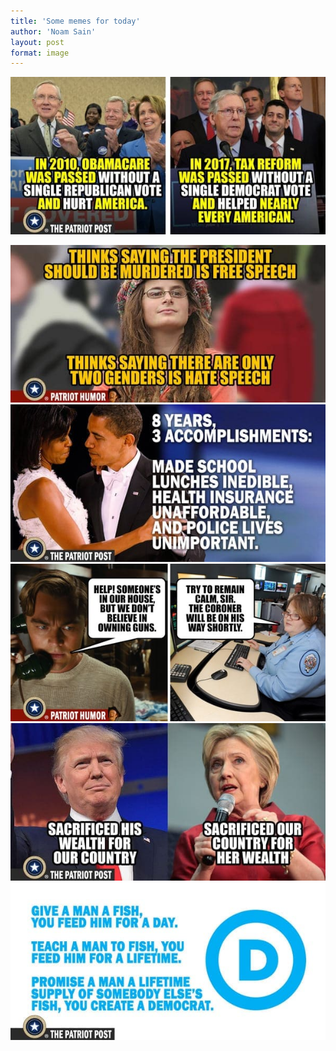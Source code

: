 ```yaml
---
title: 'Some memes for today'
author: 'Noam Sain'
layout: post
format: image
---
```


![](/assets/2018/03/democrats-vs-republicans.jpg)

![](/assets/2018/03/free-speech.jpg) ![](/assets/2018/03/obama-accomplishments.jpg) ![](/assets/2018/03/on-his-way.jpg) ![](/assets/2018/03/trump-vs-clinton.jpg) ![](/assets/2018/03/where-democrats-come-from.jpg)